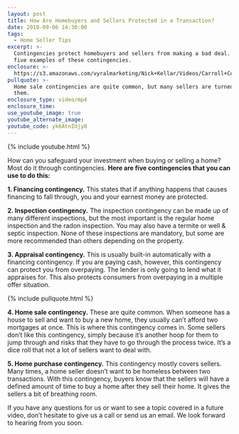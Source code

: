 ```yaml
---
layout: post
title: How Are Homebuyers and Sellers Protected in a Transaction?
date: 2018-09-06 14:30:00
tags:
  - Home Seller Tips
excerpt: >-
  Contingencies protect homebuyers and sellers from making a bad deal. Here are
  five examples of these contingencies.
enclosure: >-
  https://s3.amazonaws.com/vyralmarketing/Nick+Kellar/Videos/Carroll+County+Real+Estate+-+5+Contingencies+Edited.mp4
pullquote: >-
  Home sale contingencies are quite common, but many sellers are turned off by
  them.
enclosure_type: video/mp4
enclosure_time:
use_youtube_image: true
youtube_alternate_image:
youtube_code: yk6AtnIUjy8
---
```


{% include youtube.html %}

How can you safeguard your investment when buying or selling a home? Most do it through contingencies. **Here are five contingencies that you can use to do this:**

**1. Financing contingency.** This states that if anything happens that causes financing to fall through, you and your earnest money are protected.&nbsp;

**2. Inspection contingency.** The inspection contingency can be made up of many different inspections, but the most important is the regular home inspection and the radon inspection. You may also have a termite or well & septic inspection. None of these inspections are mandatory, but some are more recommended than others depending on the property.

**3. Appraisal contingency.** This is usually built-in automatically with a financing contingency. If you are paying cash, however, this contingency can protect you from overpaying. The lender is only going to lend what it appraises for. This also protects consumers from overpaying in a multiple offer situation.

{% include pullquote.html %}

**4. Home sale contingency.** These are quite common. When someone has a house to sell and want to buy a new home, they usually can’t afford two mortgages at once. This is where this contingency comes in. Some sellers don’t like this contingency, simply because it’s another hoop for them to jump through and risks that they have to go through the process twice. It’s a dice roll that not a lot of sellers want to deal with.&nbsp;

**5. Home purchase contingency.** This contingency mostly covers sellers. Many times, a home seller doesn’t want to be homeless between two transactions. With this contingency, buyers know that the sellers will have a defined amount of time to buy a home after they sell their home. It gives the sellers a bit of breathing room.

If you have any questions for us or want to see a topic covered in a future video, don’t hesitate to give us a call or send us an email. We look forward to hearing from you soon.